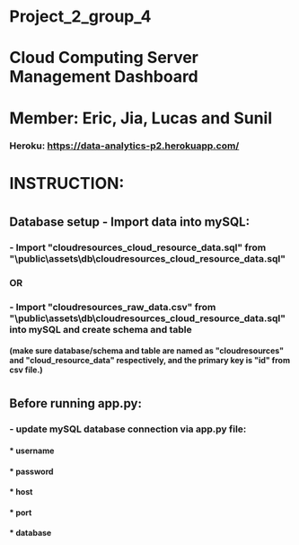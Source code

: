 # Project_2_group_4
# Cloud Computing Server Management Dashboard
# Member: Eric, Jia, Lucas and Sunil
### Heroku: https://data-analytics-p2.herokuapp.com/
#
#
#
# INSTRUCTION:
#
## Database setup - Import data into mySQL:
###	- Import "cloudresources_cloud_resource_data.sql" from "\public\assets\db\cloudresources_cloud_resource_data.sql"
###	OR
###	- Import "cloudresources_raw_data.csv" from "\public\assets\db\cloudresources_cloud_resource_data.sql" into mySQL and create schema and table
####		(make sure database/schema and table are named as "cloudresources" and "cloud_resource_data" respectively, and the primary key is "id" from csv file.)
#
## Before running app.py:
###	- update mySQL database connection via app.py file:
####			* username
####			* password
####			* host
####			* port
####			* database

